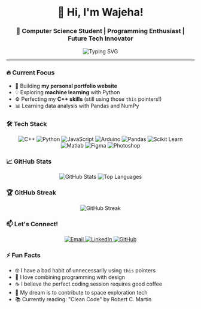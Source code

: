 <h1 align="center">👋 Hi, I'm Wajeha!</h1>
<h3 align="center">🚀 Computer Science Student | Programming Enthusiast | Future Tech Innovator</h3>

<div align="center">
  <img src="https://readme-typing-svg.herokuapp.com?font=Fira+Code&pause=1000&color=20C20E&center=true&vCenter=true&width=435&lines=Always+learning+new+things;Passionate+about+problem-solving;Love+clean+code+and+good+design" alt="Typing SVG" />
</div>

---

### 🔥 Current Focus
- 🌱 Building **my personal portfolio website**
- 💡 Exploring **machine learning** with Python
- ⚙️ Perfecting my **C++ skills** (still using those `this` pointers!)
- 📊 Learning data analysis with Pandas and NumPy

### 🛠️ Tech Stack
<p align="center">
  <img src="https://img.shields.io/badge/C++-00599C?style=for-the-badge&logo=c%2B%2B&logoColor=white" alt="C++"/>
  <img src="https://img.shields.io/badge/Python-3776AB?style=for-the-badge&logo=python&logoColor=white" alt="Python"/>
  <img src="https://img.shields.io/badge/JavaScript-F7DF1E?style=for-the-badge&logo=javascript&logoColor=black" alt="JavaScript"/>
  <img src="https://img.shields.io/badge/Arduino-00979D?style=for-the-badge&logo=arduino&logoColor=white" alt="Arduino"/>
  <img src="https://img.shields.io/badge/Pandas-150458?style=for-the-badge&logo=pandas&logoColor=white" alt="Pandas"/>
  <img src="https://img.shields.io/badge/scikit_learn-F7931E?style=for-the-badge&logo=scikit-learn&logoColor=white" alt="Scikit Learn"/>
  <img src="https://img.shields.io/badge/Matlab-0076A8?style=for-the-badge&logo=mathworks&logoColor=white" alt="Matlab"/>
  <img src="https://img.shields.io/badge/Figma-F24E1E?style=for-the-badge&logo=figma&logoColor=white" alt="Figma"/>
  <img src="https://img.shields.io/badge/Photoshop-31A8FF?style=for-the-badge&logo=adobe-photoshop&logoColor=white" alt="Photoshop"/>
</p>

### 📈 GitHub Stats
<p align="center">
  <img src="https://github-readme-stats.vercel.app/api?username=Jias-code-05&show_icons=true&theme=radical&hide_border=true" alt="GitHub Stats"/>
  <img src="https://github-readme-stats.vercel.app/api/top-langs/?username=Jias-code-05&layout=compact&theme=radical&hide_border=true" alt="Top Languages"/>
</p>

### 🏆 GitHub Streak
<p align="center">
  <img src="https://streak-stats.demolab.com/?user=Jias-code-05&theme=radical&hide_border=true" alt="GitHub Streak"/>
</p>

### 📫 Let's Connect!
<p align="center">
  <a href="mailto:wajehahss@gmail.com">
    <img src="https://img.shields.io/badge/Gmail-D14836?style=for-the-badge&logo=gmail&logoColor=white" alt="Email"/>
  </a>
  <a href="https://www.linkedin.com/in/wajeha-umer-032419326/">
    <img src="https://img.shields.io/badge/LinkedIn-0077B5?style=for-the-badge&logo=linkedin&logoColor=white" alt="LinkedIn"/>
  </a>
  <a href="https://github.com/Jias-code-05">
    <img src="https://img.shields.io/badge/GitHub-100000?style=for-the-badge&logo=github&logoColor=white" alt="GitHub"/>
  </a>
</p>

### ⚡ Fun Facts
- 🤓 I have a bad habit of unnecessarily using `this` pointers
- 🎨 I love combining programming with design
- ☕ I believe the perfect coding session requires good coffee
- 🚀 My dream is to contribute to space exploration tech
- 📚 Currently reading: "Clean Code" by Robert C. Martin
